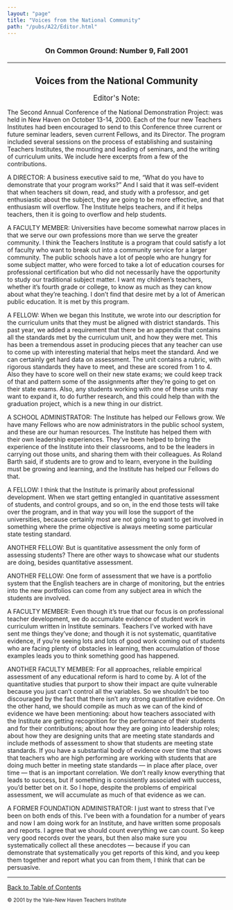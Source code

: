 ```yaml
---
layout: "page"
title: "Voices from the National Community"
path: "/pubs/A22/Editor.html"
---
```

<main>
<h3 align="CENTER">On Common Ground: Number 9, Fall 2001</h3>
<hr/>
<h2 align="CENTER">Voices from the National Community</h2>
<p align="CENTER"><big> Editor's Note:</big></p>
<p>The Second Annual Conference of the National Demonstration Project: was held in New Haven on October 13-14, 2000. Each of the four new Teachers Institutes had been encouraged to send to this Conference three current or future seminar leaders, seven current Fellows, and its Director.
The program included several sessions on the process of establishing and sustaining Teachers Institutes, the mounting and leading of seminars, and the writing of curriculum units. We include here excerpts from a few of the contributions. 
</p>
<p>A DIRECTOR: A business executive said to me, “What do you have to demonstrate that your program works?” And I said that it was self-evident that when teachers sit down, read, and study with a professor, and get enthusiastic about the subject, they are going to be more effective, and that enthusiasm will overflow. The Institute helps teachers, and if it helps teachers, then it is going to overflow and help students.</p>
<p>A FACULTY MEMBER: Universities have become somewhat narrow places in that we serve our own professions more than we serve the greater community. I think the Teachers Institute is a program that could satisfy a lot of faculty who want to break out into a community service for a larger community. The public schools have a lot of people who are hungry for some subject matter, who were forced to take a lot of education courses for professional certification but who did not necessarily have the opportunity to study our traditional subject matter. I want my children’s teachers, whether it’s fourth grade or college, to know as much as they can know about what they’re teaching. I don’t find that desire met by a lot of American public education. It is met by this program.</p>
<p>A FELLOW: When we began this Institute, we wrote into our description for the curriculum units that they must be aligned with district standards. This past year, we added a requirement that there be an appendix that contains all the standards met by the curriculum unit, and how they were met. This has been a tremendous asset in producing pieces that any teacher can use to come up with interesting material that helps meet the standard. And we can certainly get hard data on assessment. The unit contains a rubric, with rigorous standards they have to meet, and these are scored from 1 to 4. Also they have to score well on their new state exams; we could keep track of that and pattern some of the assignments after they’re going to get on their state exams. Also, any students working with one of these units may want to expand it, to do further research, and this could help than with the graduation project, which is a new thing in our district.</p>
<p>A SCHOOL ADMINISTRATOR: The Institute has helped our Fellows grow. We have many Fellows who are now administrators in the public school system, and these are our human resources. The Institute has helped them with their own leadership experiences. They’ve been helped to bring the experience of the Institute into their classrooms, and to be the leaders in carrying out those units, and sharing them with their colleagues. As Roland Barth said, if students are to grow and to learn, everyone in the building must be growing and learning, and the Institute has helped our Fellows do that.</p>
<p>A FELLOW: I think that the Institute is primarily about professional development. When we start getting entangled in quantitative assessment of students, and control groups, and so on, in the end those tests will take over the program, and in that way you will lose the support of the universities, because certainly most are not going to want to get involved in something where the prime objective is always meeting some particular state testing standard.
</p>
<p>ANOTHER FELLOW: But is quantitative assessment the only form of assessing students? There are other ways to showcase what our students are doing, besides quantitative assessment.
</p>
<p>ANOTHER FELLOW: One form of assessment that we have is a portfolio system that the English teachers are in charge of monitoring, but the entries into the new portfolios can come from any subject area in which the students are involved.
</p>
<p>A FACULTY MEMBER: Even though it’s true that our focus is on professional teacher development, we do accumulate evidence of student work in curriculum written in Institute seminars. Teachers I’ve worked with have sent me things they’ve done; and though it is not systematic, quantitative evidence, if you’re seeing lots and lots of good work coming out of students who are facing plenty of obstacles in learning, then accumulation of those examples leads you to think something good has 
happened.
</p>
<p>ANOTHER FACULTY MEMBER: For all approaches, reliable empirical assessment of any educational reform is hard to come by. A lot of the quantitative studies that purport to show their impact are quite vulnerable because you just can’t control all the variables. So we shouldn’t be too discouraged by the fact that there isn’t any strong quantitative evidence. On the other hand, we should compile as much as we can of the kind of evidence we have been mentioning: about how teachers associated with the Institute are getting recognition for the performance of their students and for their contributions; about how they are going into leadership roles; about how they are designing units that are meeting state standards and include methods of assessment to show that students are meeting state standards. If you have a substantial body of evidence over time that shows that teachers who are high performing are working with students that are doing much better in meeting state standards — in place after place, over time — that is an important correlation. We don’t really know everything that leads to success, but if something is consistently associated with success, you’d better bet on it. So I hope, despite the problems of empirical assessment, we will accumulate as much of that evidence as we can. </p>
<p>A FORMER FOUNDATION ADMINISTRATOR: I just want to stress that I’ve been on both ends of this. I’ve been with a foundation for a number of years and now I am doing work for an Institute, and have written some proposals and reports. I agree that we should count everything we can count. So keep very good records over 
the years, but then also make sure you 
systematically collect all these anecdotes — because if you can demonstrate that 
systematically you get reports of this kind, and you keep them together and report what you can from them, I think that can 
be persuasive.
</p>
<hr/>
<p><a href=".\">Back to Table of Contents</a></p><p><small>© 2001 by the Yale-New Haven Teachers Institute</small></p>
</main>